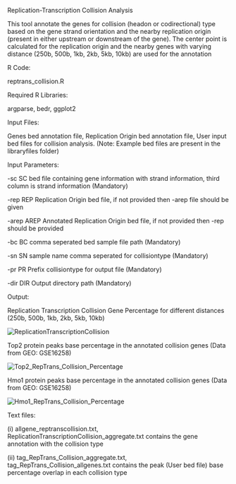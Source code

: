Replication-Transcription Collision Analysis

This tool annotate the genes for collision (headon or codirectional) type based on the gene strand orientation and the nearby replication origin (present in either upstream or downstream of the gene). The center point is calculated for the replication origin and the nearby genes with varying distance (250b, 500b, 1kb, 2kb, 5kb, 10kb) are used for the annotation

R Code: 

reptrans_collision.R

Required R Libraries: 

argparse, bedr, ggplot2

Input Files: 

Genes bed annotation file, Replication Origin bed annotation file, User input bed files for collision analysis. 
(Note: Example bed files are present in the libraryfiles folder)

Input Parameters:

  -sc SC      bed file containing gene information with strand information, third column is strand information (Mandatory)
  
  -rep REP    Replication Origin bed file, if not provided then -arep file should be given
  
  -arep AREP  Annotated Replication Origin bed file, if not provided then -rep should be provided
  
  -bc BC      comma seperated bed sample file path (Mandatory)
  
  -sn SN      sample name comma seperated for collisiontype (Mandatory)
  
  -pr PR      Prefix collisiontype for output file (Mandatory)
  
  -dir DIR    Output directory path (Mandatory)

Output:

  Replication Transcription Collision Gene Percentage for different distances (250b, 500b, 1kb, 2kb, 5kb, 10kb)
  
  ![ReplicationTranscriptionCollision](https://user-images.githubusercontent.com/18418058/57063280-0633ee80-6cc3-11e9-916b-3374114c8483.jpeg)
  
  Top2 protein peaks base percentage in the annotated collision genes (Data from GEO: GSE16258)
  
  ![Top2_RepTrans_Collision_Percentage](https://user-images.githubusercontent.com/18418058/67691411-d4b08d00-f99e-11e9-9e22-cf135ca8262f.jpeg)
 
  Hmo1 protein peaks base percentage in the annotated collision genes (Data from GEO: GSE16258)
  
![Hmo1_RepTrans_Collision_Percentage](https://user-images.githubusercontent.com/18418058/67691530-09bcdf80-f99f-11e9-833c-86e225bdf92f.jpeg)
   
   Text files: 
   
   (i) allgene_reptranscollision.txt, ReplicationTranscriptionCollision_aggregate.txt contains the gene annotation with the collision type
   
   (ii) tag_RepTrans_Collision_aggregate.txt, tag_RepTrans_Collision_allgenes.txt contains the peak (User bed file) base percentage overlap in each collision type
